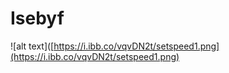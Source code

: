 # Isebyf

![alt text]([https://i.ibb.co/vqvDN2t/setspeed1.png](https://i.ibb.co/vqvDN2t/setspeed1.png)
